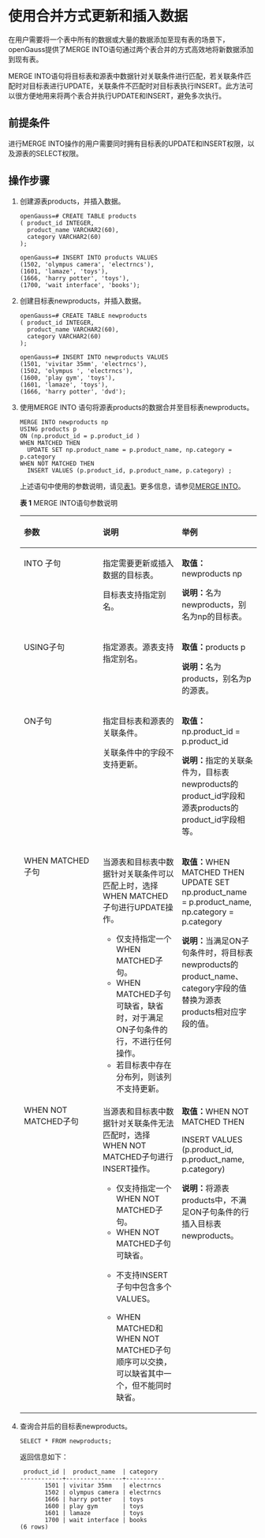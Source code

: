# 使用合并方式更新和插入数据

在用户需要将一个表中所有的数据或大量的数据添加至现有表的场景下，openGauss提供了MERGE INTO语句通过两个表合并的方式高效地将新数据添加到现有表。

MERGE INTO语句将目标表和源表中数据针对关联条件进行匹配，若关联条件匹配时对目标表进行UPDATE，关联条件不匹配时对目标表执行INSERT。此方法可以很方便地用来将两个表合并执行UPDATE和INSERT，避免多次执行。

## 前提条件<a name="zh-cn_topic_0237121140_zh-cn_topic_0165787112_section775820232421"></a>

进行MERGE  INTO操作的用户需要同时拥有目标表的UPDATE和INSERT权限，以及源表的SELECT权限。

## 操作步骤<a name="zh-cn_topic_0237121140_zh-cn_topic_0165787112_section116710974218"></a>

1.  创建源表products，并插入数据。

    ```
    openGauss=# CREATE TABLE products 
    ( product_id INTEGER, 
      product_name VARCHAR2(60), 
      category VARCHAR2(60) 
    );
    
    openGauss=# INSERT INTO products VALUES 
    (1502, 'olympus camera', 'electrncs'),
    (1601, 'lamaze', 'toys'),
    (1666, 'harry potter', 'toys'),
    (1700, 'wait interface', 'books'); 
    ```

2.  创建目标表newproducts，并插入数据。

    ```
    openGauss=# CREATE TABLE newproducts 
    ( product_id INTEGER, 
      product_name VARCHAR2(60), 
      category VARCHAR2(60) 
    ); 
    
    openGauss=# INSERT INTO newproducts VALUES 
    (1501, 'vivitar 35mm', 'electrncs'),
    (1502, 'olympus ', 'electrncs'),
    (1600, 'play gym', 'toys'),
    (1601, 'lamaze', 'toys'), 
    (1666, 'harry potter', 'dvd'); 
    ```

3.  使用MERGE INTO 语句将源表products的数据合并至目标表newproducts。

    ```
    MERGE INTO newproducts np    
    USING products p    
    ON (np.product_id = p.product_id )    
    WHEN MATCHED THEN     
      UPDATE SET np.product_name = p.product_name, np.category = p.category 
    WHEN NOT MATCHED THEN     
      INSERT VALUES (p.product_id, p.product_name, p.category) ; 
    ```

    上述语句中使用的参数说明，请见[表1](#zh-cn_topic_0237121140_zh-cn_topic_0165787112_table1973914406416)。更多信息，请参见[MERGE INTO](../SQLReference/MERGE-INTO.md)。

    **表 1**  MERGE INTO语句参数说明

    <a name="zh-cn_topic_0237121140_zh-cn_topic_0165787112_table1973914406416"></a>
    <table><thead align="left"><tr id="zh-cn_topic_0237121140_zh-cn_topic_0165787112_row177398403416"><th class="cellrowborder" valign="top" width="33.33333333333333%" id="mcps1.2.4.1.1"><p id="zh-cn_topic_0237121140_zh-cn_topic_0165787112_p47391401341"><a name="zh-cn_topic_0237121140_zh-cn_topic_0165787112_p47391401341"></a><a name="zh-cn_topic_0237121140_zh-cn_topic_0165787112_p47391401341"></a>参数</p>
    </th>
    <th class="cellrowborder" valign="top" width="33.33333333333333%" id="mcps1.2.4.1.2"><p id="zh-cn_topic_0237121140_zh-cn_topic_0165787112_p10739540945"><a name="zh-cn_topic_0237121140_zh-cn_topic_0165787112_p10739540945"></a><a name="zh-cn_topic_0237121140_zh-cn_topic_0165787112_p10739540945"></a>说明</p>
    </th>
    <th class="cellrowborder" valign="top" width="33.33333333333333%" id="mcps1.2.4.1.3"><p id="zh-cn_topic_0237121140_zh-cn_topic_0165787112_p1573911401344"><a name="zh-cn_topic_0237121140_zh-cn_topic_0165787112_p1573911401344"></a><a name="zh-cn_topic_0237121140_zh-cn_topic_0165787112_p1573911401344"></a>举例</p>
    </th>
    </tr>
    </thead>
    <tbody><tr id="zh-cn_topic_0237121140_zh-cn_topic_0165787112_row1073994017420"><td class="cellrowborder" valign="top" width="33.33333333333333%" headers="mcps1.2.4.1.1 "><p id="zh-cn_topic_0237121140_zh-cn_topic_0165787112_p17394408415"><a name="zh-cn_topic_0237121140_zh-cn_topic_0165787112_p17394408415"></a><a name="zh-cn_topic_0237121140_zh-cn_topic_0165787112_p17394408415"></a>INTO 子句</p>
    </td>
    <td class="cellrowborder" valign="top" width="33.33333333333333%" headers="mcps1.2.4.1.2 "><p id="zh-cn_topic_0237121140_zh-cn_topic_0165787112_p18739240646"><a name="zh-cn_topic_0237121140_zh-cn_topic_0165787112_p18739240646"></a><a name="zh-cn_topic_0237121140_zh-cn_topic_0165787112_p18739240646"></a>指定需要更新或插入数据的目标表。</p>
    <a name="zh-cn_topic_0237121140_zh-cn_topic_0165787112_ul142032147713"></a><a name="zh-cn_topic_0237121140_zh-cn_topic_0165787112_ul142032147713"></a><p>目标表支持指定别名。</p>
    </td>
    <td class="cellrowborder" valign="top" width="33.33333333333333%" headers="mcps1.2.4.1.3 "><p id="zh-cn_topic_0237121140_zh-cn_topic_0165787112_p137401240747"><a name="zh-cn_topic_0237121140_zh-cn_topic_0165787112_p137401240747"></a><a name="zh-cn_topic_0237121140_zh-cn_topic_0165787112_p137401240747"></a><strong id="zh-cn_topic_0237121140_zh-cn_topic_0165787112_b1849981104719"><a name="zh-cn_topic_0237121140_zh-cn_topic_0165787112_b1849981104719"></a><a name="zh-cn_topic_0237121140_zh-cn_topic_0165787112_b1849981104719"></a>取值：</strong>newproducts np</p>
    <p id="zh-cn_topic_0237121140_zh-cn_topic_0165787112_p550610131086"><a name="zh-cn_topic_0237121140_zh-cn_topic_0165787112_p550610131086"></a><a name="zh-cn_topic_0237121140_zh-cn_topic_0165787112_p550610131086"></a><strong id="zh-cn_topic_0237121140_zh-cn_topic_0165787112_b337134515353"><a name="zh-cn_topic_0237121140_zh-cn_topic_0165787112_b337134515353"></a><a name="zh-cn_topic_0237121140_zh-cn_topic_0165787112_b337134515353"></a>说明：</strong>名为newproducts，别名为np的目标表。</p>
    </td>
    </tr>
    <tr id="zh-cn_topic_0237121140_zh-cn_topic_0165787112_row19740184017411"><td class="cellrowborder" valign="top" width="33.33333333333333%" headers="mcps1.2.4.1.1 "><p id="zh-cn_topic_0237121140_zh-cn_topic_0165787112_p1874094019414"><a name="zh-cn_topic_0237121140_zh-cn_topic_0165787112_p1874094019414"></a><a name="zh-cn_topic_0237121140_zh-cn_topic_0165787112_p1874094019414"></a>USING子句</p>
    </td>
    <td class="cellrowborder" valign="top" width="33.33333333333333%" headers="mcps1.2.4.1.2 "><p id="zh-cn_topic_0237121140_zh-cn_topic_0165787112_p1074012409417"><a name="zh-cn_topic_0237121140_zh-cn_topic_0165787112_p1074012409417"></a><a name="zh-cn_topic_0237121140_zh-cn_topic_0165787112_p1074012409417"></a>指定源表。源表支持指定别名。</p>
    </td>
    <td class="cellrowborder" valign="top" width="33.33333333333333%" headers="mcps1.2.4.1.3 "><p id="zh-cn_topic_0237121140_zh-cn_topic_0165787112_p874054013419"><a name="zh-cn_topic_0237121140_zh-cn_topic_0165787112_p874054013419"></a><a name="zh-cn_topic_0237121140_zh-cn_topic_0165787112_p874054013419"></a><strong id="zh-cn_topic_0237121140_zh-cn_topic_0165787112_b6765144883715"><a name="zh-cn_topic_0237121140_zh-cn_topic_0165787112_b6765144883715"></a><a name="zh-cn_topic_0237121140_zh-cn_topic_0165787112_b6765144883715"></a>取值：</strong>products p</p>
        <p id="zh-cn_topic_0237121140_zh-cn_topic_0165787112_p11818141110261"><a name="zh-cn_topic_0237121140_zh-cn_topic_0165787112_p11818141110261"></a><a name="zh-cn_topic_0237121140_zh-cn_topic_0165787112_p11818141110261"></a><strong>说明：</strong>名为products，别名为p的源表。</p>
    </td>
    </tr>
    <tr id="zh-cn_topic_0237121140_zh-cn_topic_0165787112_row474017401746"><td class="cellrowborder" valign="top" width="33.33333333333333%" headers="mcps1.2.4.1.1 "><p id="zh-cn_topic_0237121140_zh-cn_topic_0165787112_p157401440443"><a name="zh-cn_topic_0237121140_zh-cn_topic_0165787112_p157401440443"></a><a name="zh-cn_topic_0237121140_zh-cn_topic_0165787112_p157401440443"></a>ON子句</p>
    </td>
    <td class="cellrowborder" valign="top" width="33.33333333333333%" headers="mcps1.2.4.1.2 "><p id="zh-cn_topic_0237121140_zh-cn_topic_0165787112_p1974024011415"><a name="zh-cn_topic_0237121140_zh-cn_topic_0165787112_p1974024011415"></a><a name="zh-cn_topic_0237121140_zh-cn_topic_0165787112_p1974024011415"></a>指定目标表和源表的关联条件。</p>
    <p id="zh-cn_topic_0237121140_zh-cn_topic_0165787112_p131176438458"><a name="zh-cn_topic_0237121140_zh-cn_topic_0165787112_p131176438458"></a><a name="zh-cn_topic_0237121140_zh-cn_topic_0165787112_p131176438458"></a>关联条件中的字段不支持更新。</p>
    </td>
    <td class="cellrowborder" valign="top" width="33.33333333333333%" headers="mcps1.2.4.1.3 "><p id="zh-cn_topic_0237121140_zh-cn_topic_0165787112_p2023819456265"><a name="zh-cn_topic_0237121140_zh-cn_topic_0165787112_p2023819456265"></a><a name="zh-cn_topic_0237121140_zh-cn_topic_0165787112_p2023819456265"></a><strong id="zh-cn_topic_0237121140_zh-cn_topic_0165787112_b1321683617489"><a name="zh-cn_topic_0237121140_zh-cn_topic_0165787112_b1321683617489"></a><a name="zh-cn_topic_0237121140_zh-cn_topic_0165787112_b1321683617489"></a>取值：</strong>np.product_id = p.product_id</p>
    <p id="zh-cn_topic_0237121140_zh-cn_topic_0165787112_p5485102292012"><a name="zh-cn_topic_0237121140_zh-cn_topic_0165787112_p5485102292012"></a><a name="zh-cn_topic_0237121140_zh-cn_topic_0165787112_p5485102292012"></a><strong id="zh-cn_topic_0237121140_zh-cn_topic_0165787112_b9519032133713"><a name="zh-cn_topic_0237121140_zh-cn_topic_0165787112_b9519032133713"></a><a name="zh-cn_topic_0237121140_zh-cn_topic_0165787112_b9519032133713"></a>说明：</strong>指定的关联条件为，目标表newproducts的product_id字段和源表products的product_id字段相等。</p>
    <p id="zh-cn_topic_0237121140_zh-cn_topic_0165787112_p282019714612"><a name="zh-cn_topic_0237121140_zh-cn_topic_0165787112_p282019714612"></a><a name="zh-cn_topic_0237121140_zh-cn_topic_0165787112_p282019714612"></a></p>
    </td>
    </tr>
    <tr id="zh-cn_topic_0237121140_zh-cn_topic_0165787112_row52387453267"><td class="cellrowborder" valign="top" width="33.33333333333333%" headers="mcps1.2.4.1.1 "><p id="zh-cn_topic_0237121140_zh-cn_topic_0165787112_p1330213405279"><a name="zh-cn_topic_0237121140_zh-cn_topic_0165787112_p1330213405279"></a><a name="zh-cn_topic_0237121140_zh-cn_topic_0165787112_p1330213405279"></a>WHEN MATCHED子句</p>
    </td>
    <td class="cellrowborder" valign="top" width="33.33333333333333%" headers="mcps1.2.4.1.2 "><p id="zh-cn_topic_0237121140_zh-cn_topic_0165787112_p6424153613389"><a name="zh-cn_topic_0237121140_zh-cn_topic_0165787112_p6424153613389"></a><a name="zh-cn_topic_0237121140_zh-cn_topic_0165787112_p6424153613389"></a>当源表和目标表中数据针对关联条件可以匹配上时，选择WHEN MATCHED子句进行UPDATE操作。</p>
    <a name="zh-cn_topic_0237121140_zh-cn_topic_0165787112_ul1748315314466"></a><a name="zh-cn_topic_0237121140_zh-cn_topic_0165787112_ul1748315314466"></a><ul id="zh-cn_topic_0237121140_zh-cn_topic_0165787112_ul1748315314466"><li>仅支持指定一个WHEN MATCHED子句。</li><li>WHEN MATCHED子句可缺省，缺省时，对于满足ON子句条件的行，不进行任何操作。</li><li>若目标表中存在分布列，则该列不支持更新。</li></ul>
    </td>
    <td class="cellrowborder" valign="top" width="33.33333333333333%" headers="mcps1.2.4.1.3 "><p id="zh-cn_topic_0237121140_zh-cn_topic_0165787112_p10308917144911"><a name="zh-cn_topic_0237121140_zh-cn_topic_0165787112_p10308917144911"></a><a name="zh-cn_topic_0237121140_zh-cn_topic_0165787112_p10308917144911"></a><strong id="zh-cn_topic_0237121140_zh-cn_topic_0165787112_b1930861715491"><a name="zh-cn_topic_0237121140_zh-cn_topic_0165787112_b1930861715491"></a><a name="zh-cn_topic_0237121140_zh-cn_topic_0165787112_b1930861715491"></a>取值：</strong>WHEN MATCHED THEN    UPDATE SET np.product_name = p.product_name,  np.category = p.category</p>
    <p id="zh-cn_topic_0237121140_zh-cn_topic_0165787112_p17304117134915"><a name="zh-cn_topic_0237121140_zh-cn_topic_0165787112_p17304117134915"></a><a name="zh-cn_topic_0237121140_zh-cn_topic_0165787112_p17304117134915"></a><strong id="zh-cn_topic_0237121140_zh-cn_topic_0165787112_b19121202173715"><a name="zh-cn_topic_0237121140_zh-cn_topic_0165787112_b19121202173715"></a><a name="zh-cn_topic_0237121140_zh-cn_topic_0165787112_b19121202173715"></a>说明：</strong>当满足ON子句条件时，将目标表newproducts的product_name、category字段的值替换为源表products相对应字段的值。</p>
    </td>
    </tr>
    <tr id="zh-cn_topic_0237121140_zh-cn_topic_0165787112_row196141748172619"><td class="cellrowborder" valign="top" width="33.33333333333333%" headers="mcps1.2.4.1.1 "><p id="zh-cn_topic_0237121140_zh-cn_topic_0165787112_p3692175212712"><a name="zh-cn_topic_0237121140_zh-cn_topic_0165787112_p3692175212712"></a><a name="zh-cn_topic_0237121140_zh-cn_topic_0165787112_p3692175212712"></a>WHEN NOT MATCHED子句</p>
    </td>
    <td class="cellrowborder" valign="top" width="33.33333333333333%" headers="mcps1.2.4.1.2 "><p id="zh-cn_topic_0237121140_zh-cn_topic_0165787112_p114111803918"><a name="zh-cn_topic_0237121140_zh-cn_topic_0165787112_p114111803918"></a><a name="zh-cn_topic_0237121140_zh-cn_topic_0165787112_p114111803918"></a>当源表和目标表中数据针对关联条件无法匹配时，选择WHEN NOT  MATCHED子句进行INSERT操作。</p>
    <a name="zh-cn_topic_0237121140_zh-cn_topic_0165787112_ul1335515501391"></a><a name="zh-cn_topic_0237121140_zh-cn_topic_0165787112_ul1335515501391"></a><ul id="zh-cn_topic_0237121140_zh-cn_topic_0165787112_ul1335515501391"><li>仅支持指定一个WHEN NOT MATCHED子句。</li><li>WHEN NOT MATCHED子句可缺省。</li><li><p id="zh-cn_topic_0237121140_zh-cn_topic_0165787112_p11588954184014"><a name="zh-cn_topic_0237121140_zh-cn_topic_0165787112_p11588954184014"></a><a name="zh-cn_topic_0237121140_zh-cn_topic_0165787112_p11588954184014"></a>不支持INSERT子句中包含多个VALUES。</p>
    </li><li><p id="zh-cn_topic_0237121140_zh-cn_topic_0165787112_p196945118220"><a name="zh-cn_topic_0237121140_zh-cn_topic_0165787112_p196945118220"></a><a name="zh-cn_topic_0237121140_zh-cn_topic_0165787112_p196945118220"></a>WHEN MATCHED和WHEN NOT  MATCHED子句顺序可以交换，可以缺省其中一个，但不能同时缺省。</p>
    </li></ul>
    </td>
    <td class="cellrowborder" valign="top" width="33.33333333333333%" headers="mcps1.2.4.1.3 "><p id="zh-cn_topic_0237121140_zh-cn_topic_0165787112_p10164102853613"><a name="zh-cn_topic_0237121140_zh-cn_topic_0165787112_p10164102853613"></a><a name="zh-cn_topic_0237121140_zh-cn_topic_0165787112_p10164102853613"></a><strong id="zh-cn_topic_0237121140_zh-cn_topic_0165787112_b2944194818366"><a name="zh-cn_topic_0237121140_zh-cn_topic_0165787112_b2944194818366"></a><a name="zh-cn_topic_0237121140_zh-cn_topic_0165787112_b2944194818366"></a>取值：</strong>WHEN NOT MATCHED THEN</p>
    <p id="zh-cn_topic_0237121140_zh-cn_topic_0165787112_p16747192313615"><a name="zh-cn_topic_0237121140_zh-cn_topic_0165787112_p16747192313615"></a><a name="zh-cn_topic_0237121140_zh-cn_topic_0165787112_p16747192313615"></a>INSERT VALUES (p.product_id, p.product_name, p.category)</p>
    <p id="zh-cn_topic_0237121140_zh-cn_topic_0165787112_p1439652163112"><a name="zh-cn_topic_0237121140_zh-cn_topic_0165787112_p1439652163112"></a><a name="zh-cn_topic_0237121140_zh-cn_topic_0165787112_p1439652163112"></a><strong id="zh-cn_topic_0237121140_zh-cn_topic_0165787112_b11811713375"><a name="zh-cn_topic_0237121140_zh-cn_topic_0165787112_b11811713375"></a><a name="zh-cn_topic_0237121140_zh-cn_topic_0165787112_b11811713375"></a>说明：</strong>将源表products中，不满足ON子句条件的行插入目标表newproducts。</p>
    </td>
    </tr>
    </tbody>
    </table>

4.  查询合并后的目标表newproducts。

    ```
    SELECT * FROM newproducts;
    ```

    返回信息如下：

    ```
     product_id |  product_name  | category
    ------------+----------------+-----------
           1501 | vivitar 35mm   | electrncs
           1502 | olympus camera | electrncs
           1666 | harry potter   | toys
           1600 | play gym       | toys
           1601 | lamaze         | toys
           1700 | wait interface | books
    (6 rows)
    ```

